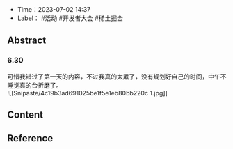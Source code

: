 - Time：2023-07-02 14:37
- Label： #活动 #开发者大会 #稀土掘金

## Abstract

### 6.30

可惜我错过了第一天的内容，不过我真的太累了，没有规划好自己的时间，中午不睡觉真的台折磨了。  
![[Snipaste/4c19b3ad691025be1f5e1eb80bb220c 1.jpg]]

## Content

## Reference
